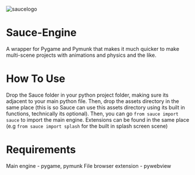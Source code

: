 ![saucelogo](https://github.com/ErroneousCreationist/Sauce-Engine/assets/76930150/4d53e12a-c559-4c1b-84a9-721e553bcaba)
# Sauce-Engine
A wrapper for Pygame and Pymunk that makes it much quicker to make multi-scene projects with animations and physics and the like.

# How To Use
Drop the Sauce folder in your python project folder, making sure its adjacent to your main python file. Then, drop the assets directory in the same place (this is so Sauce can use this assets directory using its built in functions, technically its optional). Then, you can go `from sauce import sauce` to import the main engine. Extensions can be found in the same place (e.g `from sauce import splash` for the built in splash screen scene)

# Requirements
Main engine - pygame, pymunk
File browser extension - pywebview
